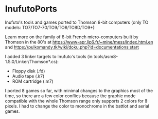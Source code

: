 # InufutoPorts
Inufuto's tools and games ported to Thomson 8-bit computers (only TO models: TO7/TO7-70/TO9/TO8/TO8D/TO9+)

Learn more on the family of 8-bit French micro-computers built by Thomson in the 80's at <https://www-apr.lip6.fr/~mine/mess/index.html.en> and <https://pulkomandy.tk/wiki/doku.php?id=documentations:start>

I added 3 linker targets to Inufuto's tools (in tools/asm8-1.5.0/Linker/Thomson*.cs):
* Floppy disk (.fd)
* Audio tape (.k7)
* ROM cartridge (.m7)

I ported 8 games so far, with minimal changes to the graphics most of the time, so there are a few color conflics because the graphic mode compatible with the whole Thomson range only supports 2 colors for 8 pixels. I had to change the color to monochrome in the battlot and aerial games.

